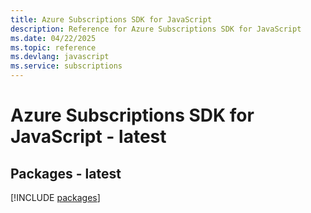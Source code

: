 ```yaml
---
title: Azure Subscriptions SDK for JavaScript
description: Reference for Azure Subscriptions SDK for JavaScript
ms.date: 04/22/2025
ms.topic: reference
ms.devlang: javascript
ms.service: subscriptions
---
```

# Azure Subscriptions SDK for JavaScript - latest
## Packages - latest
[!INCLUDE [packages](subscriptions-index.md)]